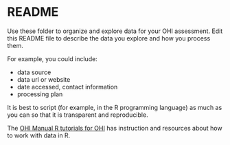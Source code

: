 # README

Use these folder to organize and explore data for your OHI assessment. Edit this README file to describe the data you explore and how you process them. 

For example, you could include: 

- data source
- data url or website
- date accessed, contact information
- processing plan

It is best to script (for example, in the R programming language) as much as you can so that it is transparent and reproducible. 

The [OHI Manual R tutorials for OHI](http://ohi-science.org/manual/#appendix-5-r-tutorials-for-ohi) has instruction and resources about how to work with data in R. 
